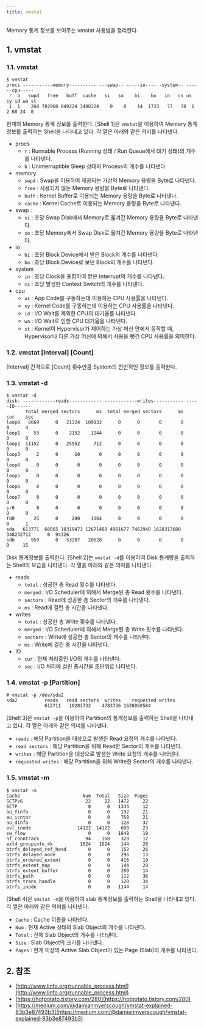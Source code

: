 ```yaml
---
title: vmstat
---
```


Memory 통계 정보를 보여주는 vmstat 사용법을 정리한다.

## 1. vmstat

### 1.1. vmstat

```shell {caption="[Shell 1] vmstat"}
$ vmstat
procs -----------memory---------- ---swap-- -----io---- -system-- ------cpu-----
 r  b   swpd   free   buff  cache   si   so    bi    bo   in   cs us sy id wa st
 1  1    268 782960 849224 3488324    0    0    14  1733   77   78  6  2 68 24  0
 ```

현재의 Memory 통계 정보를 출력한다. [Shell 1]은 `vmstat`을 이용하여 Memory 통계정보를 출력하는 Shell을 나타내고 있다. 각 열은 아래와 같은 의미를 나타낸다.

* procs
  * `r` : Runnable Process (Running 상태 / Run Queue에서 대기 상태)의 개수를 나타낸다.
  * `b` : Uninterruptible Sleep 상태의 Process의 개수를 나타낸다.
* memory
  * `swpd` : Swap을 이용하여 제공되는 가상의 Memory 용량을 Byte로 나타낸다.
  * `free` : 사용되지 않는 Memory 용량을 Byte로 나타낸다.
  * `buff` : Kernel Buffer로 이용되는 Memory 용량을 Byte로 나타낸다.
  * `cache` : Kernel Cache로 이용되는 Memory 용량을 Byte로 나타낸다.
* swap :
  * `si` : 초당 Swap Disk에서 Memory로 옯겨간 Memory 용량을 Byte로 나타낸다.
  * `so` : 초당 Memory에서 Swap Disk로 옮겨간 Memory 용량을 Byte로 나타낸다.
* io
  * `bi` : 초당 Block Device에서 받은 Block의 개수를 나타낸다.
  * `bo` : 초당 Block Device로 보낸 Block의 개수를 나타낸다.
* system
  * `in` : 초당 Clock을 포함하여 받은 Interrupt의 개수를 나타낸다.
  * `cs` : 초당 발생한 Context Switch의 개수를 나타낸다.
* cpu
  * `us` : App Code를 구동하는데 이용하는 CPU 사용률을 나타낸다.
  * `sy` : Kernel Code를 구동하는데 이용하는 CPU 사용률을 나타낸다.
  * `id` : I/O Wait를 제외한 CPU의 대기율를 나타낸다.
  * `wa` : I/O Wait로 인한 CPU 대기율을 나타낸다.
  * `st` : Kernel이 Hypervisor가 제어하는 가상 머신 안에서 동작할 때, Hypervisor나 다른 가상 머신에 의해서 사용을 뺏긴 CPU 사용률을 의미한다.

### 1.2. vmstat [Interval] [Count]

[Interval] 간격으로 [Count] 횟수만큼 System의 전반적인 정보를 출력한다.

### 1.3. vmstat -d

```shell {caption="[Shell 2] vmstat -d"}
$ vmstat -d
disk- ------------reads------------ ------------writes----------- -----IO------
       total merged sectors      ms  total merged sectors      ms    cur    sec
loop0   8669      0   21324  109832      0      0       0       0      0      4
loop1     53      0    2152    1244      0      0       0       0      0      0
loop2  11152      0   25952     712      0      0       0       0      0      0
loop3      2      0      10       0      0      0       0       0      0      0
loop4      0      0       0       0      0      0       0       0      0      0
loop5      0      0       0       0      0      0       0       0      0      0
loop6      0      0       0       0      0      0       0       0      0      0
loop7      0      0       0       0      0      0       0       0      0      0
sr0        0      0       0       0      0      0       0       0      0      0
fd0       25      0     200    1164      0      0       0       0      0      1
sda   613771  66065 10319473 12671488 4981677 7462940 1628317680 348232712      0  94326
sdb      959      0   53207   20628      0      0       0       0      0     15
```

Disk 통계정보를 출력한다. [Shell 2]는 `vmstat -d`를 이용하여 Disk 통계량을 출력하는 Shell의 모습을 나타낸다. 각 열을 아래와 같은 의미를 나타낸다.

* reads
  * `total` : 성공한 총 Read 횟수를 나타낸다.
  * `merged` : I/O Scheduler에 의해서 Merge된 총 Read 횟수를 나타낸다.
  * `sectors` : Read에 성공한 총 Sector의 개수를 나타낸다.
  * `ms` : Read에 걸린 총 시간을 나타낸다.
* writes
  * `total` : 성공한 총 Write 횟수를 나타낸다.
  * `merged` : I/O Scheduler에 의해서 Merge된 총 Write 횟수를 나타낸다.
  * `sectors` : Write에 성공한 총 Sector의 개수를 나타낸다.
  * `ms` : Write에 걸린 총 시간을 나타낸다.
* IO
  * `cur` : 현재 처리중인 I/O의 개수를 나타낸다.
  * `sec` : I/O 처리에 걸린 총시간을 초단위로 나타낸다.

### 1.4. vmstat -p [Partition]

```shell {caption="[Shell 3] vmstat -p [Partition]"}
# vmstat -p /dev/sda2
sda2          reads   read sectors  writes    requested writes
              612711   10283732    4783736 1628860584
```

[Shell 3]은 `vmstat -p`을 이용하여 Partition의 통계정보를 출력하는 Shell을 나타내고 있다. 각 열은 아래와 같은 의미를 나타낸다.

* `reads` : 해당 Partition을 대상으로 발생한 Read 요청의 개수를 나타낸다.
* `read sectors` : 해당 Partition을 위해 Read한 Sector의 개수를 나타낸다.
* `writes` : 해당 Partition을 대상으로 발생한 Write 요청의 개수를 나타낸다.
* `requested writes` : 해당 Partition을 위해 Write한 Sector의 개수를 나타낸다.

### 1.5. vmstat -m

```shell {caption="[Shell 4] vmstat -m"}
$ vmstat -m
Cache                       Num  Total   Size  Pages
SCTPv6                       22     22   1472     22
SCTP                          0      0   1344     12
au_finfo                      0      0    192     21
au_icntnr                     0      0    768     21
au_dinfo                      0      0    128     32
ovl_inode                 14122  14122    688     23
sw_flow                       0      0   1648     19
nf_conntrack                 94    168    320     12
ext4_groupinfo_4k          1624   1624    144     28
btrfs_delayed_ref_head        0      0    152     26
btrfs_delayed_node            0      0    296     13
btrfs_ordered_extent          0      0    416     19
btrfs_extent_map              0      0    144     28
btrfs_extent_buffer           0      0    280     14
btrfs_path                    0      0    112     36
btrfs_trans_handle            0      0    120     34
btrfs_inode                   0      0   1144     14 
```

[Shell 4]은 `vmstat -m`을 이용하여 slab 통계정보를 출력하는 Shell을 나타내고 있다. 각 열은 아래와 같은 의미를 나타낸다.

* `Cache` : Cache 이름을 나타낸다.
* `Num` : 현재 Active 상태의 Slab Object의 개수를 나타낸다.
* `Total` : 전체 Slab Object의 개수를 나타낸다.
* `Size` : Slab Object의 크기를 나타낸다.
* `Pages` : 한개 이상의 Active Slab Object가 있는 Page (Slab)의 개수를 나타낸다.

## 2. 참조

* [http://www.linfo.org/runnable_process.html](http://www.linfo.org/runnable_process.html)
* [https://hotpotato.tistory.com/280](https://hotpotato.tistory.com/280)
* [https://medium.com/@damianmyerscough/vmstat-explained-83b3e87493b3](https://medium.com/@damianmyerscough/vmstat-explained-83b3e87493b3)